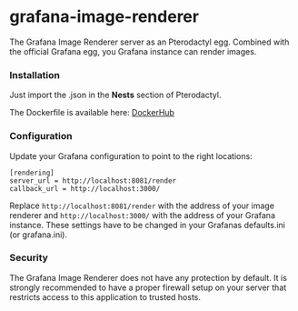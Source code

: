 # grafana-image-renderer
The Grafana Image Renderer server as an Pterodactyl egg. Combined with the official Grafana egg, you Grafana instance can render images.

### Installation
Just import the .json in the **Nests** section of Pterodactyl.

The Dockerfile is available here: [DockerHub](https://hub.docker.com/r/lazybytez/eggs/tags?page=1&ordering=last_updated&name=grafana-image-renderer)

### Configuration
Update your Grafana configuration to point to the right locations:
```
[rendering]
server_url = http://localhost:8081/render
callback_url = http://localhost:3000/
```
Replace `http://localhost:8081/render` with the address of your image renderer and `http://localhost:3000/` with the address of your
Grafana instance. These settings have to be changed in your Grafanas defaults.ini (or grafana.ini).

### Security
The Grafana Image Renderer does not have any protection by default.
It is strongly recommended to have a proper firewall setup on your server that restricts access
to this application to trusted hosts.
